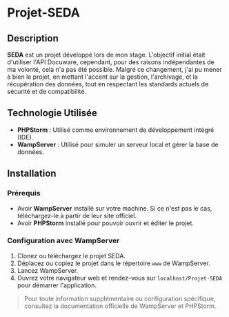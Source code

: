 # Projet-SEDA

## Description
**SEDA** est un projet développé lors de mon stage. L'objectif initial était d'utiliser l'API Docuware, cependant, pour des raisons indépendantes de ma volonté, cela n'a pas été possible. Malgré ce changement, j'ai pu mener à bien le projet, en mettant l'accent sur la gestion, l'archivage, et la récupération des données, tout en respectant les standards actuels de sécurité et de compatibilité.

## Technologie Utilisée

- **PHPStorm** : Utilisé comme environnement de développement intégré (IDE).
- **WampServer** : Utilisé pour simuler un serveur local et gérer la base de données.

## Installation

### Prérequis
   * Avoir **WampServer** installé sur votre machine. Si ce n'est pas le cas, téléchargez-le à partir de leur site officiel.
   * Avoir **PHPStorm** installé pour pouvoir ouvrir et éditer le projet.
   
### Configuration avec WampServer
   1. Clonez ou téléchargez le projet SEDA.
   2. Déplacez ou copiez le projet dans le répertoire `www` de WampServer.
   3. Lancez WampServer.
   4. Ouvrez votre navigateur web et rendez-vous sur `localhost/Projet-SEDA` pour démarrer l'application.

> Pour toute information supplémentaire ou configuration spécifique, consultez la documentation officielle de WampServer et PHPStorm.
